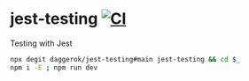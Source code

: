 # jest-testing [![CI](https://github.com/daggerok/jest-testing/actions/workflows/ci.yaml/badge.svg)](https://github.com/daggerok/jest-testing/actions/workflows/ci.yaml)
Testing with Jest

```bash
npx degit daggerok/jest-testing#main jest-testing && cd $_
npm i -E ; npm run dev
```
